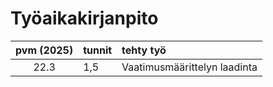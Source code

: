 # Työaikakirjanpito

| pvm (2025) | tunnit | tehty työ                    |
| :--------: | :----- | :--------------------------- |
|    22.3    | 1,5    | Vaatimusmäärittelyn laadinta |
